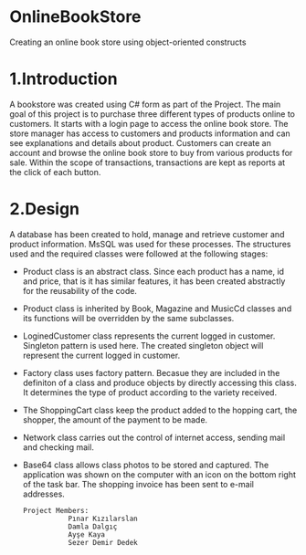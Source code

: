 # OnlineBookStore
Creating an online book store using object-oriented constructs

# 1.Introduction
A bookstore was created using C# form as part of the Project. The main goal of this project is to purchase three different types of products online to customers. 
It starts with a login page to access the online book store. 
The store manager has access to customers and products information and can see explanations and details about product. Customers can create an account and browse the online book store to buy from various products for sale. Within the scope of transactions, transactions are kept as reports at the click of each button.

# 2.Design
A database has been created to hold, manage and retrieve customer and product information. MsSQL was used for these processes.
The structures used and the required classes were followed at the following stages:
*	Product class is an abstract class. Since each product has a name, id and price, that is it has similar features, it has been created abstractly for the reusability of the code.
*	Product class is inherited by Book, Magazine and MusicCd classes and its functions will be overridden by the same subclasses.
*	LoginedCustomer class represents the current logged in customer. Singleton pattern is used here. The created singleton object will represent the current logged in customer.
*	Factory class uses factory pattern. Becasue they are included in the definiton of a class and produce objects by directly accessing this class. It determines the type of product according to the variety received.
*	The ShoppingCart class keep the product added to the hopping cart, the shopper, the amount of the payment to be made.
*	Network class carries out the control of internet access, sending mail and checking mail.
*	Base64 class allows class photos to be stored and captured. 
The application was shown on the computer with an icon on the bottom right of the task bar.
The shopping invoice has been sent to e-mail addresses. 


        Project Members:
                   Pınar Kızılarslan
                   Damla Dalgıç
                   Ayşe Kaya
                   Sezer Demir Dedek
